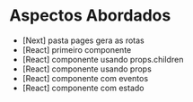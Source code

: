 # Aspectos Abordados

- [Next] pasta pages gera as rotas
- [React] primeiro componente
- [React] componente usando props.children
- [React] componente usando props
- [React] componente com eventos
- [React] componente com estado

